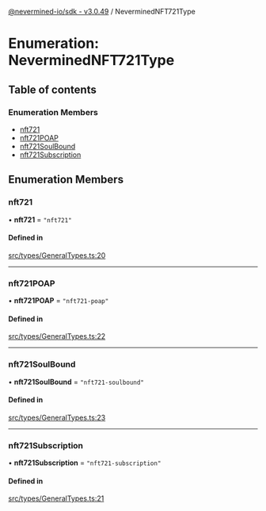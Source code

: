 [@nevermined-io/sdk - v3.0.49](../code-reference.md) / NeverminedNFT721Type

# Enumeration: NeverminedNFT721Type

## Table of contents

### Enumeration Members

- [nft721](NeverminedNFT721Type.md#nft721)
- [nft721POAP](NeverminedNFT721Type.md#nft721poap)
- [nft721SoulBound](NeverminedNFT721Type.md#nft721soulbound)
- [nft721Subscription](NeverminedNFT721Type.md#nft721subscription)

## Enumeration Members

### nft721

• **nft721** = `"nft721"`

#### Defined in

[src/types/GeneralTypes.ts:20](https://github.com/nevermined-io/sdk-js/blob/46581d70d770c789e0a8545806449cccf988f6aa/src/types/GeneralTypes.ts#L20)

---

### nft721POAP

• **nft721POAP** = `"nft721-poap"`

#### Defined in

[src/types/GeneralTypes.ts:22](https://github.com/nevermined-io/sdk-js/blob/46581d70d770c789e0a8545806449cccf988f6aa/src/types/GeneralTypes.ts#L22)

---

### nft721SoulBound

• **nft721SoulBound** = `"nft721-soulbound"`

#### Defined in

[src/types/GeneralTypes.ts:23](https://github.com/nevermined-io/sdk-js/blob/46581d70d770c789e0a8545806449cccf988f6aa/src/types/GeneralTypes.ts#L23)

---

### nft721Subscription

• **nft721Subscription** = `"nft721-subscription"`

#### Defined in

[src/types/GeneralTypes.ts:21](https://github.com/nevermined-io/sdk-js/blob/46581d70d770c789e0a8545806449cccf988f6aa/src/types/GeneralTypes.ts#L21)
